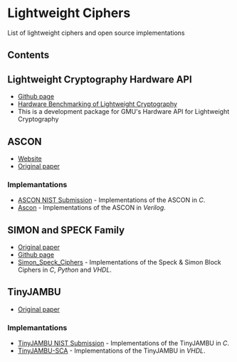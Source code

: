 # Lightweight Ciphers

List of lightweight ciphers and open source implementations


## Contents




## Lightweight Cryptography Hardware API

- [Github page](https://github.com/GMUCERG/LWC)
- [Hardware Benchmarking of Lightweight Cryptography](https://cryptography.gmu.edu/athena/index.php?id=LWC)
- This is a development package for GMU's Hardware API for Lightweight Cryptography



## ASCON
- [Website](https://ascon.iaik.tugraz.at)
- [Original paper](https://csrc.nist.gov/CSRC/media/Projects/lightweight-cryptography/documents/finalist-round/updated-spec-doc/ascon-spec-final.pdf)

### Implemantations
- [ASCON NIST Submission](https://csrc.nist.gov/CSRC/media/Projects/lightweight-cryptography/documents/finalist-round/updated-submissions/ascon.zip) - Implementations of the ASCON in *C*.
- [Ascon](https://github.com/GMUCERG/Ascon) - Implementations of the ASCON in *Verilog*.



## SIMON and SPECK Family

- [Original paper](https://eprint.iacr.org/2013/404.pdf)
- [Github page](https://github.com/nsacyber/simon-speck)
- [Simon_Speck_Ciphers](https://github.com/inmcm/Simon_Speck_Ciphers) - Implementations of the Speck & Simon Block Ciphers in *C*, *Python* and *VHDL*.



## TinyJAMBU

- [Original paper](https://csrc.nist.gov/CSRC/media/Projects/lightweight-cryptography/documents/finalist-round/updated-spec-doc/xoodyak-spec-final.pdf)

### Implemantations

- [TinyJAMBU NIST Submission](https://csrc.nist.gov/CSRC/media/Projects/lightweight-cryptography/documents/finalist-round/updated-submissions/tinyjambu.zip) - Implementations of the TinyJAMBU in *C*.
- [TinyJAMBU-SCA](https://github.com/GMUCERG/TinyJAMBU-SCA) - Implementations of the TinyJAMBU in *VHDL*.
